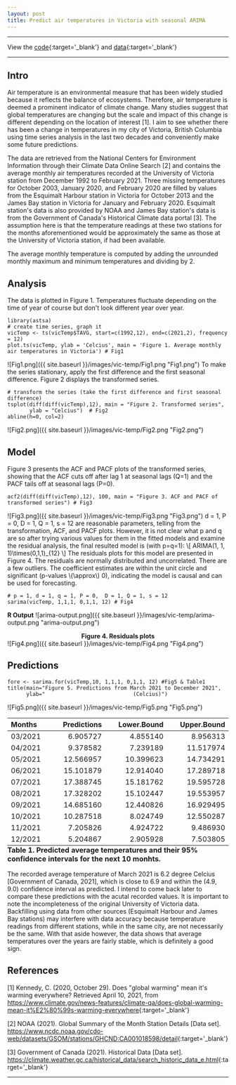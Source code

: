 ```yaml
---
layout: post
title: Predict air temperatures in Victoria with seasonal ARIMA
---
```


****
View the [code](https://github.com/vietdao204/vic-temp/blob/main/main.Rmd){:target='_blank'} and [data](https://github.com/vietdao204/vic-temp/blob/main/data/victemp.csv){:target='_blank'}

****

## Intro
Air temperature is an environmental measure that has been widely studied because it reflects the balance of ecosystems. Therefore, air temperature is deemed a prominent indicator of climate change. Many studies suggest that global temperatures are changing but the scale and impact of this change is different depending on the location of interest [1]. I aim to see whether there has been a change in temperatures in my city of Victoria, British Columbia using time series analysis in the last two decades and conveniently make some future predictions.

The data are retrieved from the National Centers for Environment Information through their Climate Data Online Search [2] and contains the average monthly air temperatures recorded at the University of Victoria station from December 1992 to February 2021. Three missing temperatures for October 2003, January 2020, and February 2020 are filled by values from the Esquimalt Harbour station in Victoria for October 2013 and the James Bay station in Victoria for January and February 2020. Esquimalt station's data is also provided by NOAA and James Bay station's data is from the Government of Canada's Historical Climate data portal [3]. The assumption here is that the temperature readings at these two stations for the months aforementioned would be approximately the same as those at the University of Victoria station, if had been available.

The average monthly temperature is computed by adding the unrounded monthly maximum and minimum temperatures and dividing by 2.

## Analysis
The data is plotted in Figure 1. Temperatures fluctuate depending on the time of year of course but don't look different year over year.
```
library(astsa)
# create time series, graph it
vicTemp <- ts(vicTemp$TAVG, start=c(1992,12), end=c(2021,2), frequency = 12) 
plot.ts(vicTemp, ylab = 'Celcius', main = 'Figure 1. Average monthly air temperatures in Victoria') # Fig1
```
![Fig1.png]({{ site.baseurl }}/images/vic-temp/Fig1.png "Fig1.png")
To make the series stationary, apply the first difference and the first seasonal difference. Figure 2 displays the transformed series.
```
# transform the series (take the first difference and first seasonal difference)
tsplot(diff(diff(vicTemp),12), main = "Figure 2. Transformed series", 
       ylab = "Celcius")  # Fig2
abline(h=0, col=2)
```
![Fig2.png]({{ site.baseurl }}/images/vic-temp/Fig2.png "Fig2.png")

## Model
Figure 3 presents the ACF and PACF plots of the transformed series, showing that the ACF cuts off after lag 1 at seasonal lags (Q=1) and the PACF tails off at seasonal lags (P=0).
```
acf2(diff(diff(vicTemp),12), 100, main = "Figure 3. ACF and PACF of transformed series") # Fig3
```
![Fig3.png]({{ site.baseurl }}/images/vic-temp/Fig3.png "Fig3.png")
d = 1, P = 0, D = 1, Q = 1, s = 12 are reasonable parameters, telling from the transformation, ACF, and PACF plots. However, it is not clear what p and q are so after trying various values for them in the fitted models and examine the residual analysis, the final resulted model is (with p=q=1): \\[ ARIMA(1, 1, 1)\times(0,1,1)_{12} \\]
The residuals plots for this model are presented in Figure 4. The residuals are normally distributed and uncorrelated. There are a few outliers. The coefficient estimates are within the unit circle and significant (p-values \\(\approx\\) 0), indicating the model is causal and can be used for forecasting. 
```
# p = 1, d = 1, q = 1, P = 0,  D = 1, Q = 1, s = 12
sarima(vicTemp, 1,1,1, 0,1,1, 12) # Fig4
```
**R Output**
![arima-output.png]({{ site.baseurl }}/images/vic-temp/arima-output.png "arima-output.png")

<div style="text-align:center"><b>Figure 4. Residuals plots</b></div>
![Fig4.png]({{ site.baseurl }}/images/vic-temp/Fig4.png "Fig4.png")

## Predictions
```
fore <- sarima.for(vicTemp,10, 1,1,1, 0,1,1, 12) #Fig5 & Table1
title(main="Figure 5. Predictions from March 2021 to December 2021", 
      ylab="                            (Celcius)")
```
![Fig5.png]({{ site.baseurl }}/images/vic-temp/Fig5.png "Fig5.png")

<table class=" lightable-material lightable-striped lightable-hover" style="margin-left: auto; margin-right: auto;border-bottom: 0;">
                <thead>
                    <tr>
                        <th style="text-align:left;">
                        Months
                        </th>
                        <th style="text-align:right;">
                        Predictions
                        </th>
                        <th style="text-align:right;">
                        Lower.Bound
                        </th>
                        <th style="text-align:right;">
                        Upper.Bound
                        </th>
                    </tr>
                </thead>
                <tbody>
                    <tr>
                        <td style="text-align:left;">
                        03/2021
                        </td>
                        <td style="text-align:right;">
                        6.905727
                        </td>
                        <td style="text-align:right;">
                        4.855140
                        </td>
                        <td style="text-align:right;">
                        8.956313
                        </td>
                    </tr>
                    <tr>
                        <td style="text-align:left;">
                        04/2021
                        </td>
                        <td style="text-align:right;">
                        9.378582
                        </td>
                        <td style="text-align:right;">
                        7.239189
                        </td>
                        <td style="text-align:right;">
                        11.517974
                        </td>
                    </tr>
                    <tr>
                        <td style="text-align:left;">
                        05/2021
                        </td>
                        <td style="text-align:right;">
                        12.566957
                        </td>
                        <td style="text-align:right;">
                        10.399623
                        </td>
                        <td style="text-align:right;">
                        14.734291
                        </td>
                    </tr>
                    <tr>
                        <td style="text-align:left;">
                        06/2021
                        </td>
                        <td style="text-align:right;">
                        15.101879
                        </td>
                        <td style="text-align:right;">
                        12.914040
                        </td>
                        <td style="text-align:right;">
                        17.289718
                        </td>
                    </tr>
                    <tr>
                        <td style="text-align:left;">
                        07/2021
                        </td>
                        <td style="text-align:right;">
                        17.388745
                        </td>
                        <td style="text-align:right;">
                        15.181762
                        </td>
                        <td style="text-align:right;">
                        19.595728
                        </td>
                    </tr>
                    <tr>
                        <td style="text-align:left;">
                        08/2021
                        </td>
                        <td style="text-align:right;">
                        17.328202
                        </td>
                        <td style="text-align:right;">
                        15.102447
                        </td>
                        <td style="text-align:right;">
                        19.553957
                        </td>
                    </tr>
                    <tr>
                        <td style="text-align:left;">
                        09/2021
                        </td>
                        <td style="text-align:right;">
                        14.685160
                        </td>
                        <td style="text-align:right;">
                        12.440826
                        </td>
                        <td style="text-align:right;">
                        16.929495
                        </td>
                    </tr>
                    <tr>
                        <td style="text-align:left;">
                        10/2021
                        </td>
                        <td style="text-align:right;">
                        10.287518
                        </td>
                        <td style="text-align:right;">
                        8.024749
                        </td>
                        <td style="text-align:right;">
                        12.550287
                        </td>
                    </tr>
                    <tr>
                        <td style="text-align:left;">
                        11/2021
                        </td>
                        <td style="text-align:right;">
                        7.205826
                        </td>
                        <td style="text-align:right;">
                        4.924722
                        </td>
                        <td style="text-align:right;">
                        9.486930
                        </td>
                    </tr>
                    <tr>
                        <td style="text-align:left;">
                        12/2021
                        </td>
                        <td style="text-align:right;">
                        5.204867
                        </td>
                        <td style="text-align:right;">
                        2.905928
                        </td>
                        <td style="text-align:right;">
                        7.503805
                        </td>
                    </tr>
                </tbody>
                <tfoot>
                    <tr>
                        <td style="padding: 0; " colspan="100%">
                            <sup></sup>
                             <b>Table 1. Predicted average temperatures and their 95% confidence intervals for the next 10 monhts.</b>
                        </td>
                    </tr>
                </tfoot>
            </table>

The recorded average temperature of March 2021 is 6.2 degree Celcius [Government of Canada, 2021], which is close to 6.9 and within the (4.9, 9.0) confidence interval as predicted. I intend to come back later to compare these predictions with the acutal recorded values. It is important to note the incompleteness of the original University of Victoria data. Backfilling using data from other sources (Esquimalt Harbour and James Bay stations) may interfere with data accuracy because temperature readings from different stations, while in the same city, are not necessarily be the same. With that aside however, the data shows that average temperatures over the years are fairly stable, which is definitely a good sign. 

## References
[1] Kennedy, C. (2020, October 29). Does "global warming" mean it's warming everywhere? Retrieved April 10, 2021, from <https://www.climate.gov/news-features/climate-qa/does-global-warming-mean-it%E2%80%99s-warming-everywhere>{:target='_blank'}

[2] NOAA (2021). Global Summary of the Month Station Details [Data set]. <https://www.ncdc.noaa.gov/cdo-web/datasets/GSOM/stations/GHCND:CA001018598/detail>{:target='_blank'}

[3] Government of Canada (2021). Historical Data [Data set]. <https://climate.weather.gc.ca/historical_data/search_historic_data_e.html>{:target='_blank'}

****
